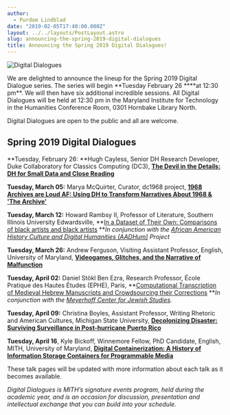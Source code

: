 ```yaml
---
author:
  - Purdom Lindblad
date: "2019-02-05T17:40:00.000Z"
layout: ../../layouts/PostLayout.astro
slug: announcing-the-spring-2019-digital-dialogues
title: Announcing the Spring 2019 Digital Dialogues!
---
```


![Digital Dialogues](/assets/images/2009-12-header_digital-dialogues_wide.png)

We are delighted to announce the lineup for the Spring 2019 Digital Dialogue series. The series will begin **Tuesday February 26 \*\***at 12:30 pm\*\*. We will then have six additional incredible sessions. All Digital Dialogues will be held at 12:30 pm in the Maryland Institute for Technology in the Humanities Conference Room, 0301 Hornbake Library North.

Digital Dialogues are open to the public and all are welcome.

## Spring 2019 Digital Dialogues

**Tuesday, February 26: **Hugh Cayless, Senior DH Research Developer, Duke Collaboratory for Classics Computing (DC3), [**The Devil in the Details: DH for Small Data and Close Reading**](https://mith.umd.edu/dialogues/dd-spring-2019-hugh-cayless/)

**Tuesday, March 05:** Marya McQuirter, Curator, dc1968 project, [**1968 Archives are Loud AF: Using DH to Transform Narratives About 1968 & 'The Archive'**](https://mith.umd.edu/dialogues/dd-spring-2019-marya-mcquirter/)

**Tuesday, March 12:** Howard Rambsy II, Professor of Literature, Southern Illinois University Edwardsville, **[In a Dataset of Their Own: Comparisons of black artists and black artists](https://mith.umd.edu/dialogues/dd-spring-2019-howard-rambsy-ii/) **_In conjunction with the [African American History Culture and Digital Humanities (AADHum)](https://aadhum.umd.edu/) Project_

**Tuesday, March 26:** Andrew Ferguson, Visiting Assistant Professor, English, University of Maryland, [**Videogames, Glitches, and the Narrative of Malfunction**](https://mith.umd.edu/dialogues/dd-spring-2019-andrew-ferguson/)

**Tuesday, April 02:** Daniel Stökl Ben Ezra, Research Professor, École Pratique des Hautes Études (EPHE), Paris, **[Computational Transcription of Medieval Hebrew Manuscripts and Crowdsourcing their Corrections](https://mith.umd.edu/dialogues/dd-spring-2019-daniel-stokl-ben-ezra) **_In conjunction with the [Meyerhoff Center for Jewish Studies](https://jewishstudies.umd.edu/)._

**Tuesday, April 09:** Christina Boyles, Assistant Professor, Writing Rhetoric and American Cultures, Michigan State University, [**Decolonizing Disaster: Surviving Surveillance in Post-hurricane Puerto Rico**](https://mith.umd.edu/dialogues/dd-spring-2019-christina-boyles/)

**Tuesday, April 16**, Kyle Bickoff, Winnemore Fellow, PhD Candidate, English, MITH, University of Maryland, [**Digital Containerization: A History of Information Storage Containers for Programmable Media**](https://mith.umd.edu/dialogues/dd-spring-2019-kyle-bickoff/)

These talk pages will be updated with more information about each talk as it becomes available.

_Digital Dialogues is MITH’s signature events program, held during the academic year, and is an occasion for discussion, presentation and intellectual exchange that you can build into your schedule._
